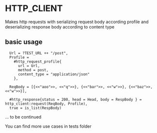 # HTTP_CLIENT
Makes http requests with serializing request body according profile and deserializing response body according to content type
## basic usage
```
  Url = ?TEST_URL ++ "/post",
  Profile =
    #http_request_profile{
      url = Url,
      method = post,
      content_type = "application/json"
    },

  ReqBody = [{<<"aoo">>, <<"q">>}, {<<"bar">>, <<"w">>}, {<<"baz">>, <<"w">>}],

  #http_response{status = 200, head = Head, body = RespBody } = http_client:request(ReqBody, Profile),
  true = is_list(RespBody)
```
... to be continued

You can find more use cases in tests folder
